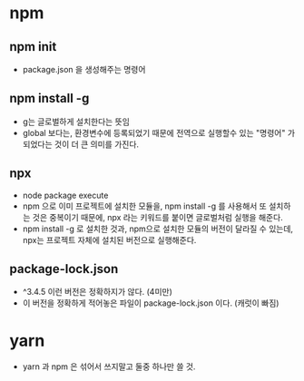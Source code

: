 #  npm



## npm init

- package.json 을 생성해주는 명령어



## npm install -g

- g는 글로벌하게 설치한다는 뜻임
- global 보다는, 환경변수에 등록되었기 때문에 전역으로 실행할수 있는 "명령어" 가 되었다는 것이 더 큰 의미를 가진다.



## npx

- node package execute
- npm 으로 이미 프로젝트에 설치한 모듈을, npm install -g 를 사용해서 또 설치하는 것은 중복이기 때문에, npx 라는 키워드를 붙이면 글로벌처럼 실행을 해준다. 
- npm install -g 로 설치한 것과, npm으로 설치한 모듈의 버전이 달라질 수 있는데, npx는 프로젝트 자체에 설치된 버전으로 실행해준다.



## package-lock.json

- ^3.4.5 이런 버전은 정확하지가 않다. (4미만)
- 이 버전을 정확하게 적어놓은 파일이 package-lock.json 이다. (캐럿이 빠짐)





# yarn

- yarn 과 npm 은 섞어서 쓰지말고 둘중 하나만 쓸 것.